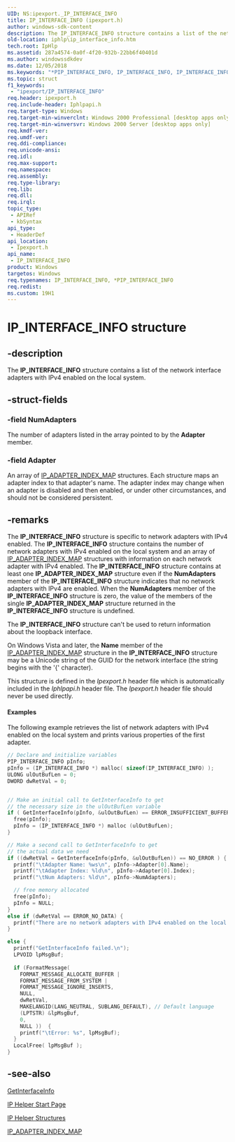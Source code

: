 ```yaml
---
UID: NS:ipexport._IP_INTERFACE_INFO
title: IP_INTERFACE_INFO (ipexport.h)
author: windows-sdk-content
description: The IP_INTERFACE_INFO structure contains a list of the network interface adapters with IPv4 enabled on the local system.
old-location: iphlp\ip_interface_info.htm
tech.root: IpHlp
ms.assetid: 287a4574-0a0f-4f20-932b-22bb6f40401d
ms.author: windowssdkdev
ms.date: 12/05/2018
ms.keywords: "*PIP_INTERFACE_INFO, IP_INTERFACE_INFO, IP_INTERFACE_INFO structure [IP Helper], PIP_INTERFACE_INFO, PIP_INTERFACE_INFO structure pointer [IP Helper], _iphlp_ip_interface_info, ipexport/IP_INTERFACE_INFO, ipexport/PIP_INTERFACE_INFO, iphlp.ip_interface_info"
ms.topic: struct
f1_keywords: 
 - "ipexport/IP_INTERFACE_INFO"
req.header: ipexport.h
req.include-header: Iphlpapi.h
req.target-type: Windows
req.target-min-winverclnt: Windows 2000 Professional [desktop apps only]
req.target-min-winversvr: Windows 2000 Server [desktop apps only]
req.kmdf-ver: 
req.umdf-ver: 
req.ddi-compliance: 
req.unicode-ansi: 
req.idl: 
req.max-support: 
req.namespace: 
req.assembly: 
req.type-library: 
req.lib: 
req.dll: 
req.irql: 
topic_type:
 - APIRef
 - kbSyntax
api_type:
 - HeaderDef
api_location:
 - Ipexport.h
api_name:
 - IP_INTERFACE_INFO
product: Windows
targetos: Windows
req.typenames: IP_INTERFACE_INFO, *PIP_INTERFACE_INFO
req.redist: 
ms.custom: 19H1
---
```


# IP_INTERFACE_INFO structure


## -description


The 
<b>IP_INTERFACE_INFO</b> structure contains a list of the network interface adapters with IPv4 enabled on the local system.


## -struct-fields




### -field NumAdapters

The number of adapters listed in the array pointed to by the <b>Adapter</b> member.


### -field Adapter

An array of 
<a href="https://docs.microsoft.com/windows/desktop/api/ipexport/ns-ipexport-_ip_adapter_index_map">IP_ADAPTER_INDEX_MAP</a> structures. Each structure maps an adapter index to that adapter's name.  The adapter index  may change when an adapter is disabled and then enabled, or under other circumstances, and should not be considered persistent.


## -remarks



The 
<b>IP_INTERFACE_INFO</b> structure is specific to network adapters with IPv4 enabled. The <b>IP_INTERFACE_INFO</b> structure contains the number of network adapters with IPv4 enabled on the local system and an array of <a href="https://docs.microsoft.com/windows/desktop/api/ipexport/ns-ipexport-_ip_adapter_index_map">IP_ADAPTER_INDEX_MAP</a> structures with information on each network adapter with IPv4 enabled. The <b>IP_INTERFACE_INFO</b> structure contains at least one <b>IP_ADAPTER_INDEX_MAP</b> structure even if the <b>NumAdapters</b> member of the <b>IP_INTERFACE_INFO</b> structure indicates that no network adapters with IPv4 are enabled. When the <b>NumAdapters</b> member of the <b>IP_INTERFACE_INFO</b> structure is zero, the value of the members of the single  <b>IP_ADAPTER_INDEX_MAP</b> structure returned in the <b>IP_INTERFACE_INFO</b> structure is undefined. 

The 
<b>IP_INTERFACE_INFO</b> structure can't be used to return information about the loopback interface.

On Windows Vista and later, the <b>Name</b> member of the <a href="https://docs.microsoft.com/windows/desktop/api/ipexport/ns-ipexport-_ip_adapter_index_map">IP_ADAPTER_INDEX_MAP</a> structure in the <b>IP_INTERFACE_INFO</b> structure may be a Unicode string of the GUID for the network interface (the string begins with the '{' character). 

This structure is defined in the <i>Ipexport.h</i> header file which is automatically included in the <i>Iphlpapi.h</i> header file. The <i>Ipexport.h</i> header file should never be used directly.




#### Examples

The following example retrieves the list of network adapters with IPv4 enabled on the local system and prints various properties of the first adapter.


```cpp
// Declare and initialize variables
PIP_INTERFACE_INFO pInfo;
pInfo = (IP_INTERFACE_INFO *) malloc( sizeof(IP_INTERFACE_INFO) );
ULONG ulOutBufLen = 0;
DWORD dwRetVal = 0;


// Make an initial call to GetInterfaceInfo to get
// the necessary size in the ulOutBufLen variable
if ( GetInterfaceInfo(pInfo, &ulOutBufLen) == ERROR_INSUFFICIENT_BUFFER) {
  free(pInfo);
  pInfo = (IP_INTERFACE_INFO *) malloc (ulOutBufLen);
}

// Make a second call to GetInterfaceInfo to get
// the actual data we need
if ((dwRetVal = GetInterfaceInfo(pInfo, &ulOutBufLen)) == NO_ERROR ) {
  printf("\tAdapter Name: %ws\n", pInfo->Adapter[0].Name);
  printf("\tAdapter Index: %ld\n", pInfo->Adapter[0].Index);
  printf("\tNum Adapters: %ld\n", pInfo->NumAdapters);

  // free memory allocated
  free(pInfo);
  pInfo = NULL;
}  
else if (dwRetVal == ERROR_NO_DATA) {
  printf("There are no network adapters with IPv4 enabled on the local system\n");
}

else {
  printf("GetInterfaceInfo failed.\n");
  LPVOID lpMsgBuf;
            
  if (FormatMessage( 
    FORMAT_MESSAGE_ALLOCATE_BUFFER | 
    FORMAT_MESSAGE_FROM_SYSTEM | 
    FORMAT_MESSAGE_IGNORE_INSERTS,
    NULL,
    dwRetVal,
    MAKELANGID(LANG_NEUTRAL, SUBLANG_DEFAULT), // Default language
    (LPTSTR) &lpMsgBuf,
    0,
    NULL ))  {
    printf("\tError: %s", lpMsgBuf);
  }
  LocalFree( lpMsgBuf );
}

```





## -see-also




<a href="https://docs.microsoft.com/windows/desktop/api/iphlpapi/nf-iphlpapi-getinterfaceinfo">GetInterfaceInfo</a>



<a href="https://docs.microsoft.com/windows/desktop/IpHlp/ip-helper-start-page">IP Helper Start Page</a>



<a href="https://docs.microsoft.com/windows/desktop/IpHlp/ip-helper-structures">IP Helper Structures</a>



<a href="https://docs.microsoft.com/windows/desktop/api/ipexport/ns-ipexport-_ip_adapter_index_map">IP_ADAPTER_INDEX_MAP</a>
 

 

